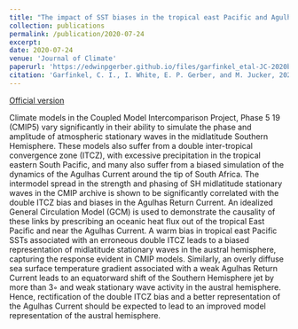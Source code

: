 ```yaml
---
title: "The impact of SST biases in the tropical east Pacific and Agulhas current region on atmospheric stationary waves in the Southern Hemisphere"
collection: publications
permalink: /publication/2020-07-24
excerpt: 
date: 2020-07-24
venue: 'Journal of Climate'
paperurl: 'https://edwinpgerber.github.io/files/garfinkel_etal-JC-2020b.pdf'
citation: 'Garfinkel, C. I., I. White, E. P. Gerber, and M. Jucker, 2020: The impact of SST biases in the tropical east Pacific and Agulhas current region on atmospheric stationary waves in the Southern Hemisphere, <i>J. Climate</i>, 33, 33, 9351-9374, doi:10.1175/JCLI-D-20-0195.1.'
---
```


[Official version](https://doi.org/10.1175/JCLI-D-20-0195.1) 

Climate models in the Coupled Model Intercomparison Project, Phase 5
19 (CMIP5) vary significantly in their ability to simulate the phase and amplitude of atmospheric stationary waves in the midlatitude Southern Hemisphere. These models also suffer from a double inter-tropical convergence zone (ITCZ), with excessive precipitation in the tropical eastern South Pacific, and many also suffer from a biased simulation of the dynamics of the Agulhas Current around the tip of South Africa. The intermodel spread in the strength and phasing of SH midlatitude stationary waves in the CMIP archive is shown to be significantly correlated with the double ITCZ bias and biases in the Agulhas Return Current. An idealized General Circulation Model (GCM) is used to demonstrate the causality of these links by prescribing an oceanic heat flux out of the tropical East Pacific and near the Agulhas Current. A warm bias in tropical east Pacific SSTs associated with an erroneous double ITCZ leads to a biased representation of midlatitude stationary waves in the austral hemisphere, capturing the response evident in CMIP models. Similarly, an overly diffuse sea surface temperature gradient associated with a weak Agulhas Return Current leads to an equatorward shift of the Southern Hemisphere jet by more than 3◦ and weak stationary wave activity in the austral hemisphere. Hence, rectification of the double ITCZ bias and a better representation of the Agulhas Current should be expected to lead to an improved model representation of the austral hemisphere.
